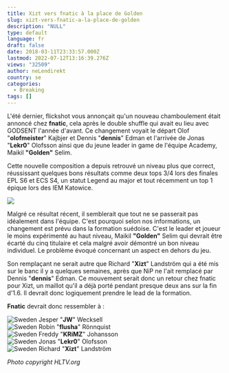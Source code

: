 ```yaml
---
title: Xizt vers fnatic à la place de Golden
slug: xizt-vers-fnatic-a-la-place-de-golden
description: "NULL"
type: default
language: fr
draft: false
date: 2018-03-11T23:33:57.000Z
lastmod: 2022-07-12T13:16:39.276Z
views: "32509"
author: neLendirekt
country: se
categories:
  - Breaking
tags: []
---
```

L'été dernier, flickshot vous annonçait qu'un nouveau chamboulement était annoncé chez **fnatic**, cela après le double shuffle qui avait eu lieu avec GODSENT l'année d'avant. Ce changement voyait le départ Olof "**olofmeister**" Kajbjer et Dennis "**dennis**" Edman et l'arrivée de Jonas "**Lekr0**" Olofsson ainsi que du jeune leader in game de l'équipe Academy, Maikil **"Golden"** Selim.

Cette nouvelle composition a depuis retrouvé un niveau plus que correct, réussissant quelques bons résultats comme deux tops 3/4 lors des finales EPL S6 et ECS S4, un statut Legend au major et tout récemment un top 1 épique lors des IEM Katowice.

![](/images/articles/5aa5b200b6ec0/images/mnU52URiaSYbZGmr8HpNTpFPp2sACLdpTvcfKTrz.jpeg)

Malgré ce résultat récent, il semblerait que tout ne se passerait pas idéalement dans l'équipe. C'est pourquoi selon nos informations, un changement est prévu dans la formation suédoise. C'est le leader et joueur le moins expérimenté au haut niveau, Maikil **"Golden"** Selim qui devrait être écarté du cinq titulaire et cela malgré avoir démontré un bon niveau individuel. Le problème évoqué concernant un aspect en dehors du jeu.

Son remplaçant ne serait autre que Richard "**Xizt**" Landström qui a été mis sur le banc il y a quelques semaines, après que NiP ne l'ait remplacé par Dennis "**dennis**" Edman. Ce mouvement serait donc un retour chez fnatic pour Xizt, un maillot qu'il a déjà porté pendant presque deux ans sur la fin d'1.6\. Il devrait donc logiquement prendre le lead de la formation.

**Fnatic** devrait donc ressembler à :

![Sweden](/images/countries/se.svg)⁠ Jesper "**JW**" Wecksell  
![Sweden](/images/countries/se.svg)⁠ Robin "**flusha**" Rönnquist  
![Sweden](/images/countries/se.svg)⁠ Freddy "**KRiMZ**" Johansson  
![Sweden](/images/countries/se.svg)⁠ Jonas "**Lekr0**" Olofsson  
![Sweden](/images/countries/se.svg)⁠ Richard "**Xizt**" Landström

_Photo copyright HLTV.org_
